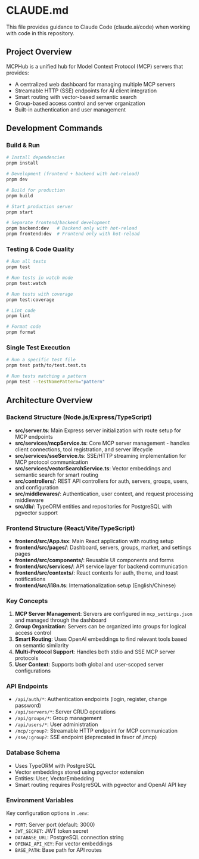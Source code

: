 # CLAUDE.md

This file provides guidance to Claude Code (claude.ai/code) when working with code in this repository.

## Project Overview

MCPHub is a unified hub for Model Context Protocol (MCP) servers that provides:
- A centralized web dashboard for managing multiple MCP servers
- Streamable HTTP (SSE) endpoints for AI client integration
- Smart routing with vector-based semantic search
- Group-based access control and server organization
- Built-in authentication and user management

## Development Commands

### Build & Run
```bash
# Install dependencies
pnpm install

# Development (frontend + backend with hot-reload)
pnpm dev

# Build for production
pnpm build

# Start production server
pnpm start

# Separate frontend/backend development
pnpm backend:dev   # Backend only with hot-reload
pnpm frontend:dev  # Frontend only with hot-reload
```

### Testing & Code Quality
```bash
# Run all tests
pnpm test

# Run tests in watch mode
pnpm test:watch

# Run tests with coverage
pnpm test:coverage

# Lint code
pnpm lint

# Format code
pnpm format
```

### Single Test Execution
```bash
# Run a specific test file
pnpm test path/to/test.test.ts

# Run tests matching a pattern
pnpm test --testNamePattern="pattern"
```

## Architecture Overview

### Backend Structure (Node.js/Express/TypeScript)
- **src/server.ts**: Main Express server initialization with route setup for MCP endpoints
- **src/services/mcpService.ts**: Core MCP server management - handles client connections, tool registration, and server lifecycle
- **src/services/sseService.ts**: SSE/HTTP streaming implementation for MCP protocol communication
- **src/services/vectorSearchService.ts**: Vector embeddings and semantic search for smart routing
- **src/controllers/**: REST API controllers for auth, servers, groups, users, and configuration
- **src/middlewares/**: Authentication, user context, and request processing middleware
- **src/db/**: TypeORM entities and repositories for PostgreSQL with pgvector support

### Frontend Structure (React/Vite/TypeScript)
- **frontend/src/App.tsx**: Main React application with routing setup
- **frontend/src/pages/**: Dashboard, servers, groups, market, and settings pages
- **frontend/src/components/**: Reusable UI components and forms
- **frontend/src/services/**: API service layer for backend communication
- **frontend/src/contexts/**: React contexts for auth, theme, and toast notifications
- **frontend/src/i18n.ts**: Internationalization setup (English/Chinese)

### Key Concepts
1. **MCP Server Management**: Servers are configured in `mcp_settings.json` and managed through the dashboard
2. **Group Organization**: Servers can be organized into groups for logical access control
3. **Smart Routing**: Uses OpenAI embeddings to find relevant tools based on semantic similarity
4. **Multi-Protocol Support**: Handles both stdio and SSE MCP server protocols
5. **User Context**: Supports both global and user-scoped server configurations

### API Endpoints
- `/api/auth/*`: Authentication endpoints (login, register, change password)
- `/api/servers/*`: Server CRUD operations
- `/api/groups/*`: Group management
- `/api/users/*`: User administration
- `/mcp/:group?`: Streamable HTTP endpoint for MCP communication
- `/sse/:group?`: SSE endpoint (deprecated in favor of /mcp)

### Database Schema
- Uses TypeORM with PostgreSQL
- Vector embeddings stored using pgvector extension
- Entities: User, VectorEmbedding
- Smart routing requires PostgreSQL with pgvector and OpenAI API key

### Environment Variables
Key configuration options in `.env`:
- `PORT`: Server port (default: 3000)
- `JWT_SECRET`: JWT token secret
- `DATABASE_URL`: PostgreSQL connection string
- `OPENAI_API_KEY`: For vector embeddings
- `BASE_PATH`: Base path for API routes